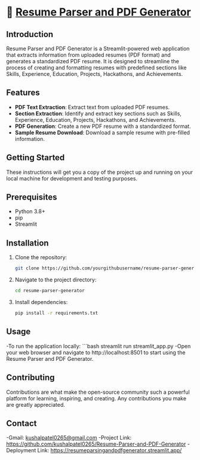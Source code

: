 # 📄 [Resume Parser and PDF Generator](https://resumeparsingandpdfgenerator.streamlit.app/)

## Introduction
Resume Parser and PDF Generator is a Streamlit-powered web application that extracts information from uploaded resumes (PDF format) and generates a standardized PDF resume. It is designed to streamline the process of creating and formatting resumes with predefined sections like Skills, Experience, Education, Projects, Hackathons, and Achievements.

## Features
- **PDF Text Extraction**: Extract text from uploaded PDF resumes.
- **Section Extraction**: Identify and extract key sections such as Skills, Experience, Education, Projects, Hackathons, and Achievements.
- **PDF Generation**: Create a new PDF resume with a standardized format.
- **Sample Resume Download**: Download a sample resume with pre-filled information.

## Getting Started
These instructions will get you a copy of the project up and running on your local machine for development and testing purposes.

## Prerequisites
- Python 3.8+
- pip
- Streamlit

## Installation
1. Clone the repository:
   ```bash
   git clone https://github.com/yourgithubusername/resume-parser-generator.git
2. Navigate to the project directory:
   ```bash
   cd resume-parser-generator
3. Install dependencies:
   ```bash
   pip install -r requirements.txt

## Usage
   -To run the application locally:
      ```bash
      streamlit run streamlit_app.py
   -Open your web browser and navigate to http://localhost:8501 to start using the Resume Parser and PDF Generator.

## Contributing
Contributions are what make the open-source community such a powerful platform for learning, inspiring, and creating. Any contributions you make are greatly appreciated.

## Contact
-Gmail: kushalpatel0265@gmail.com
-Project Link: https://github.com/kushalpatel0265/Resume-Parser-and-PDF-Generator
-Deployment Link: https://resumeparsingandpdfgenerator.streamlit.app/
